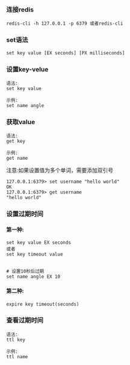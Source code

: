 ### 连接redis

```
redis-cli -h 127.0.0.1 -p 6379 或者redis-cli
```

### set语法

```
set key value [EX seconds] [PX milliseconds]
```

### 设置key-velue

```
语法:
set key value

示例:
set name angle
```

### 获取value

```
语法:
get key

示例:
get name
```

注意:如果设置值为多个单词，需要添加双引号

```
127.0.0.1:6379> set username "hello world"
OK
127.0.0.1:6379> get username
"hello world"
```

### 设置过期时间

#### 第一种:

```
set key value EX seconds
或者
set key timeout value


# 设置10秒后过期
set name angle EX 10
```

#### 第二种:

```
expire key timeout(seconds)
```

### 查看过期时间

```
语法:
ttl key

示例:
ttl name
```



